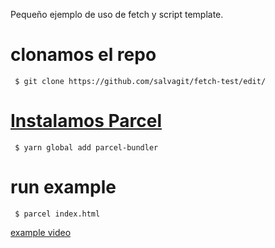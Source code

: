 Pequeño ejemplo de uso de fetch y script template.

# clonamos el repo
```
 $ git clone https://github.com/salvagit/fetch-test/edit/
```

# [Instalamos Parcel](https://parceljs.org/getting_started.html)
```
 $ yarn global add parcel-bundler
```

# run example
```
 $ parcel index.html
```

[example video](https://www.youtube.com/watch?v=Uom-Cx8HCu8)
